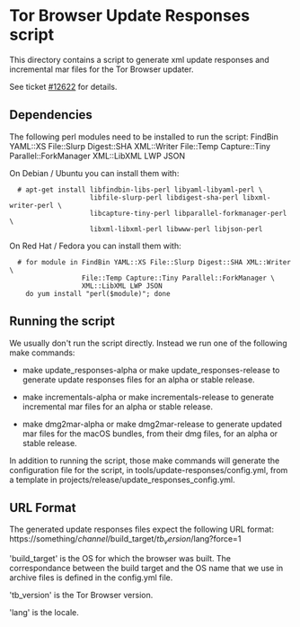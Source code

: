 Tor Browser Update Responses script
===================================

This directory contains a script to generate xml update responses and
incremental mar files for the Tor Browser updater.

See ticket [#12622](https://gitlab.torproject.org/legacy/trac/-/issues/12622)
for details.


Dependencies
------------

The following perl modules need to be installed to run the script:
  FindBin YAML::XS File::Slurp Digest::SHA XML::Writer File::Temp
  Capture::Tiny Parallel::ForkManager XML::LibXML LWP JSON

On Debian / Ubuntu you can install them with:

```
  # apt-get install libfindbin-libs-perl libyaml-libyaml-perl \
                    libfile-slurp-perl libdigest-sha-perl libxml-writer-perl \
                    libcapture-tiny-perl libparallel-forkmanager-perl \
                    libxml-libxml-perl libwww-perl libjson-perl
```

On Red Hat / Fedora you can install them with:

```
  # for module in FindBin YAML::XS File::Slurp Digest::SHA XML::Writer \
                  File::Temp Capture::Tiny Parallel::ForkManager \
                  XML::LibXML LWP JSON
    do yum install "perl($module)"; done
```


Running the script
------------------

We usually don't run the script directly. Instead we run one of the
following make commands:

 - make update_responses-alpha or make update_responses-release to
   generate update responses files for an alpha or stable release.

 - make incrementals-alpha or make incrementals-release to generate
   incremental mar files for an alpha or stable release.

 - make dmg2mar-alpha or make dmg2mar-release to generate updated mar
   files for the macOS bundles, from their dmg files, for an alpha or
   stable release.

In addition to running the script, those make commands will generate
the configuration file for the script, in tools/update-responses/config.yml,
from a template in projects/release/update_responses_config.yml.


URL Format
----------

The generated update responses files expect the following URL format:
  https://something/$channel/$build_target/$tb_version/$lang?force=1

'build_target' is the OS for which the browser was built. The
correspondance between the build target and the OS name that we use in
archive files is defined in the config.yml file.

'tb_version' is the Tor Browser version.

'lang' is the locale.

